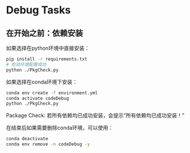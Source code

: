 # Debug Tasks

## 在开始之前：依赖安装

如果选择在python环境中直接安装：

```bash
pip install -r requirements.txt
# 检验环境配置成功
python ./PkgCheck.py
```

如果选择在conda环境下安装：

```bash
conda env create -f environment.yml
conda activate codeDebug
python ./PkgCheck.py
```

Package Check: 若所有依赖均已成功安装，会提示“所有依赖均已成功安装！”

在结束后如果需要删除conda环境，可以使用：

```bash
conda deactivate
conda env remove -n codeDebug -y
```
